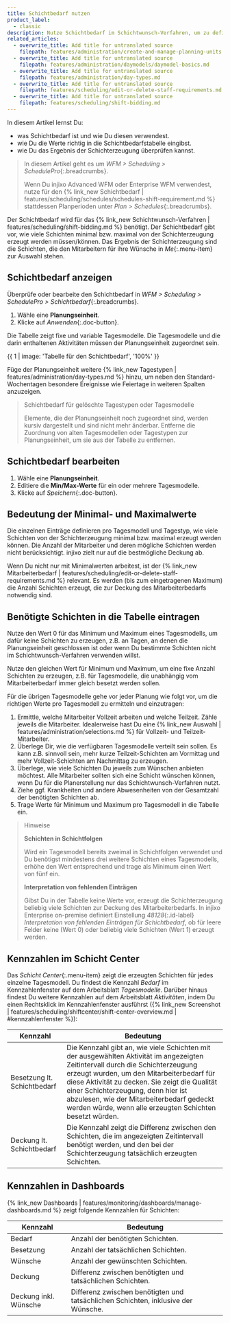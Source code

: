 ```yaml
---
title: Schichtbedarf nutzen
product_label:
  - classic
description: Nutze Schichtbedarf im Schichtwunsch-Verfahren, um zu definieren, wie viele Schichten erzeugt werden. Diese stehen dann in injixo Me zum Wünschen zur Verfügung.
related_articles:
  - overwrite_title: Add title for untranslated source
    filepath: features/administration/create-and-manage-planning-units.md
  - overwrite_title: Add title for untranslated source
    filepath: features/administration/daymodels/daymodel-basics.md
  - overwrite_title: Add title for untranslated source
    filepath: features/administration/day-types.md
  - overwrite_title: Add title for untranslated source
    filepath: features/scheduling/edit-or-delete-staff-requirements.md
  - overwrite_title: Add title for untranslated source
    filepath: features/scheduling/shift-bidding.md
---
```


In diesem Artikel lernst Du:

- was Schichtbedarf ist und wie Du diesen verwendest.
- wie Du die Werte richtig in die Schichtbedarfstabelle eingibst.
- wie Du das Ergebnis der Schichterzeugung überprüfen kannst.

> In diesem Artikel geht es um _WFM > Scheduling > SchedulePro_{:.breadcrumbs}.
>
> Wenn Du injixo Advanced WFM oder Enterprise WFM verwendest, nutze für den {% link_new Schichtbedarf | features/scheduling/schedules/schedules-shift-requirement.md %} stattdessen Planperioden unter _Plan > Schedules_{:.breadcrumbs}.

Der Schichtbedarf wird für das {% link_new Schichtwunsch-Verfahren | features/scheduling/shift-bidding.md %} benötigt. Der Schichtbedarf gibt vor, wie viele Schichten minimal bzw. maximal von der Schichterzeugung erzeugt werden müssen/können. Das Ergebnis der Schichterzeugung sind die Schichten, die den Mitarbeitern für ihre Wünsche in _Me_{:.menu-item} zur Auswahl stehen.

## Schichtbedarf anzeigen

Überprüfe oder bearbeite den Schichtbedarf in _WFM > Scheduling > SchedulePro > Schichtbedarf_{:.breadcrumbs}.

1. Wähle eine **Planungseinheit**.
2. Klicke auf _Anwenden_{:.doc-button}.

Die Tabelle zeigt fixe und variable Tagesmodelle. Die Tagesmodelle und die darin enthaltenen Aktivitäten müssen der Planungseinheit zugeordnet sein.

{{ 1 | image: 'Tabelle für den Schichtbedarf', '100%' }}

Füge der Planungseinheit weitere {% link_new Tagestypen | features/administration/day-types.md %} hinzu, um neben den Standard-Wochentagen besondere Ereignisse wie Feiertage in weiteren Spalten anzuzeigen.

> Schichtbedarf für gelöschte Tagestypen oder Tagesmodelle
>
> Elemente, die der Planungseinheit noch zugeordnet sind, werden kursiv dargestellt und sind nicht mehr änderbar. Entferne die Zuordnung von alten Tagesmodellen oder Tagestypen zur Planungseinheit, um sie aus der Tabelle zu entfernen.

## Schichtbedarf bearbeiten

1. Wähle eine **Planungseinheit**.
2. Editiere die **Min/Max-Werte** für ein oder mehrere Tagesmodelle.
3. Klicke auf _Speichern_{:.doc-button}.

## Bedeutung der Minimal- und Maximalwerte

Die einzelnen Einträge definieren pro Tagesmodell und Tagestyp, wie viele Schichten von der Schichterzeugung minimal bzw. maximal erzeugt werden können. Die Anzahl der Mitarbeiter und deren mögliche Schichten werden nicht berücksichtigt. injixo zielt nur auf die bestmögliche Deckung ab.

Wenn Du nicht nur mit Minimalwerten arbeitest, ist der {% link_new Mitarbeiterbedarf | features/scheduling/edit-or-delete-staff-requirements.md %} relevant. Es werden (bis zum eingetragenen Maximum) die Anzahl Schichten erzeugt, die zur Deckung des Mitarbeiterbedarfs notwendig sind.

## Benötigte Schichten in die Tabelle eintragen

Nutze den Wert 0 für das Minimum und Maximum eines Tagesmodells, um dafür keine Schichten zu erzeugen, z.B. an Tagen, an denen die Planungseinheit geschlossen ist oder wenn Du bestimmte Schichten nicht im Schichtwunsch-Verfahren verwenden willst.

Nutze den gleichen Wert für Minimum und Maximum, um eine fixe Anzahl Schichten zu erzeugen, z.B. für Tagesmodelle, die unabhängig vom Mitarbeiterbedarf immer gleich besetzt werden sollen.

Für die übrigen Tagesmodelle gehe vor jeder Planung wie folgt vor, um die richtigen Werte pro Tagesmodell zu ermitteln und einzutragen:

1. Ermittle, welche Mitarbeiter Vollzeit arbeiten und welche Teilzeit. Zähle jeweils die Mitarbeiter. Idealerweise hast Du eine {% link_new Auswahl | features/administration/selections.md %} für Vollzeit- und Teilzeit-Mitarbeiter.
2. Überlege Dir, wie die verfügbaren Tagesmodelle verteilt sein sollen. Es kann z.B. sinnvoll sein, mehr kurze Teilzeit-Schichten am Vormittag und mehr Vollzeit-Schichten am Nachmittag zu erzeugen.
3. Überlege, wie viele Schichten Du jeweils zum Wünschen anbieten möchtest. Alle Mitarbeiter sollten sich eine Schicht wünschen können, wenn Du für die Planerstellung nur das Schichtwunsch-Verfahren nutzt.
4. Ziehe ggf. Krankheiten und andere Abwesenheiten von der Gesamtzahl der benötigten Schichten ab.
5. Trage Werte für Minimum und Maximum pro Tagesmodell in die Tabelle ein.

> Hinweise
>
> **Schichten in Schichtfolgen**
>
> Wird ein Tagesmodell bereits zweimal in Schichtfolgen verwendet und Du benötigst mindestens drei weitere Schichten eines Tagesmodells, erhöhe den Wert entsprechend und trage als Minimum einen Wert von fünf ein.
>
> **Interpretation von fehlenden Einträgen**
>
> Gibst Du in der Tabelle keine Werte vor, erzeugt die Schichterzeugung beliebig viele Schichten zur Deckung des Mitarbeiterbedarfs. In injixo Enterprise on-premise definiert Einstellung _48128_{:.id-label} _Interpretation von fehlenden Einträgen für Schichtbedarf_, ob für leere Felder keine (Wert 0) oder beliebig viele Schichten (Wert 1) erzeugt werden.

## Kennzahlen im Schicht Center

Das _Schicht Center_{:.menu-item} zeigt die erzeugten Schichten für jedes einzelne Tagesmodell. Du findest die Kennzahl _Bedarf_ im Kennzahlenfenster auf dem Arbeitsblatt _Tagesmodelle_.
Darüber hinaus findest Du weitere Kennzahlen auf dem Arbeitsblatt _Aktivitäten_, indem Du einen Rechtsklick im Kennzahlenfenster ausführst ({% link_new Screenshot | features/scheduling/shiftcenter/shift-center-overview.md | #kennzahlenfenster %}):

| Kennzahl                    | Bedeutung                                                                                                                                                                                                                                                                                                                                                                      |
| --------------------------- | ------------------------------------------------------------------------------------------------------------------------------------------------------------------------------------------------------------------------------------------------------------------------------------------------------------------------------------------------------------------------------ |
| Besetzung lt. Schichtbedarf | Die Kennzahl gibt an, wie viele Schichten mit der ausgewählten Aktivität im angezeigten Zeitintervall durch die Schichterzeugung erzeugt wurden, um den Mitarbeiterbedarf für diese Aktivität zu decken. Sie zeigt die Qualität einer Schichterzeugung, denn hier ist abzulesen, wie der Mitarbeiterbedarf gedeckt werden würde, wenn alle erzeugten Schichten besetzt würden. |
| Deckung lt. Schichtbedarf   | Die Kennzahl zeigt die Differenz zwischen den Schichten, die im angezeigten Zeitintervall benötigt werden, und den bei der Schichterzeugung tatsächlich erzeugten Schichten.                                                                                                                                                                                                   |

## Kennzahlen in Dashboards

{% link_new Dashboards | features/monitoring/dashboards/manage-dashboards.md %} zeigt folgende Kennzahlen für Schichten:

| Kennzahl              | Bedeutung                                                                         |
| --------------------- | --------------------------------------------------------------------------------- |
| Bedarf                | Anzahl der benötigten Schichten.                                                  |
| Besetzung             | Anzahl der tatsächlichen Schichten.                                               |
| Wünsche               | Anzahl der gewünschten Schichten.                                                 |
| Deckung               | Differenz zwischen benötigten und tatsächlichen Schichten.                        |
| Deckung inkl. Wünsche | Differenz zwischen benötigten und tatsächlichen Schichten, inklusive der Wünsche. |
